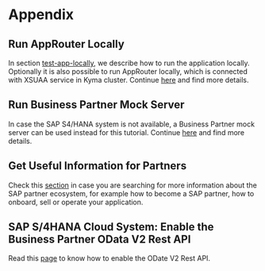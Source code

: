 # Appendix

## Run AppRouter Locally
In section [test-app-locally](../step-by-step-guide/preparation/test-app-locally/README.md), we describe how to run the application locally. Optionally it is also possible to run AppRouter locally, which is connected with XSUAA service in Kyma cluster. Continue [here](approuter-local/README.md) and find more details.

## Run Business Partner Mock Server
In case the SAP S4/HANA system is not available, a Business Partner mock server can be used instead for this tutorial. Continue [here](business-partner-mock-server/README.md) and find more details.

## Get Useful Information for Partners
Check this [section](useful-info-for-partners/README.md) in case you are searching for more information about the SAP partner ecosystem, for example how to become a SAP partner, how to onboard, sell or operate your application.

## SAP S/4HANA Cloud System: Enable the Business Partner OData V2 Rest API 
Read this [page](enable-odata-of-s4hana/README.md) to know how to enable the ODate V2 Rest API.
